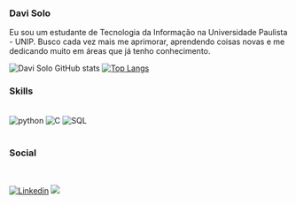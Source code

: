 ### Davi Solo

Eu sou um estudante de Tecnologia da Informação na Universidade Paulista - UNIP. Busco cada vez mais me aprimorar, aprendendo coisas novas e me dedicando muito em áreas que já tenho conhecimento.


![Davi Solo GitHub stats](https://github-readme-stats.vercel.app/api?username=DaviSolo7&show_icons=true&theme=dark)
[![Top Langs](https://github-readme-stats.vercel.app/api/top-langs/?username=DaviSolo7&layout=compact)](https://github.com/DaviSolo7/github-readme-stats)

### Skills
<div style="display: inline_block"><br/><img align="center" alt="python" src="https://img.shields.io/badge/Python-3776AB?style=for-the-badge&logo=python&logoColor=white" /> <img align="center" alt="C" src="https://img.shields.io/badge/C-00599C?style=for-the-badge&logo=c&logoColor=white" /> <img align="center" alt="SQL" src="https://img.shields.io/badge/MySQL-005C84?style=for-the-badge&logo=mysql&logoColor=white" />  </div>


<br>

### Social 
<br>

[![Linkedin](https://img.shields.io/badge/LinkedIn-0077B5?style=for-the-badge&logo=linkedin&logoColor=white)](https://www.linkedin.com/in/davi-solo-5a8861230/)
<a href = "mailto:davidevbusiness@gmail.com"> <img src="https://img.shields.io/badge/-Gmail-%23333?style=for-the-badge&logo=gmail&logoColor=red" target="_blank"></a>
